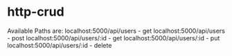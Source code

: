 # http-crud

Available Paths are:
localhost:5000/api/users - get
localhost:5000/api/users - post
localhost:5000/api/users/:id - get
localhost:5000/api/users/:id - put
localhost:5000/api/users/:id - delete
